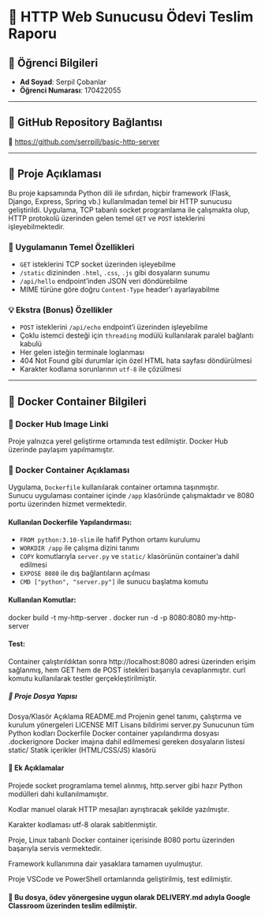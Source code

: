 # 🧾 HTTP Web Sunucusu Ödevi Teslim Raporu

## 👤 Öğrenci Bilgileri
- **Ad Soyad**: Serpil Çobanlar  
- **Öğrenci Numarası**: 170422055

---

## 🔗 GitHub Repository Bağlantısı
🔗 https://github.com/serrpill/basic-http-server

---

## 📝 Proje Açıklaması

Bu proje kapsamında Python dili ile sıfırdan, hiçbir framework (Flask, Django, Express, Spring vb.) kullanılmadan temel bir HTTP sunucusu geliştirildi. Uygulama, TCP tabanlı socket programlama ile çalışmakta olup, HTTP protokolü üzerinden gelen temel `GET` ve `POST` isteklerini işleyebilmektedir.

### 🔧 Uygulamanın Temel Özellikleri

- `GET` isteklerini TCP socket üzerinden işleyebilme
- `/static` dizininden `.html`, `.css`, `.js` gibi dosyaların sunumu
- `/api/hello` endpoint’inden JSON veri döndürebilme
- MIME türüne göre doğru `Content-Type` header'ı ayarlayabilme

### 💡 Ekstra (Bonus) Özellikler

- `POST` isteklerini `/api/echo` endpoint’i üzerinden işleyebilme  
- Çoklu istemci desteği için `threading` modülü kullanılarak paralel bağlantı kabulü  
- Her gelen isteğin terminale loglanması  
- 404 Not Found gibi durumlar için özel HTML hata sayfası döndürülmesi  
- Karakter kodlama sorunlarının `utf-8` ile çözülmesi

---

## 🐳 Docker Container Bilgileri

### 🔗 Docker Hub Image Linki

Proje yalnızca yerel geliştirme ortamında test edilmiştir. Docker Hub üzerinde paylaşım yapılmamıştır.

### 🐋 Docker Container Açıklaması

Uygulama, `Dockerfile` kullanılarak container ortamına taşınmıştır.  
Sunucu uygulaması container içinde `/app` klasöründe çalışmaktadır ve 8080 portu üzerinden hizmet vermektedir.

#### Kullanılan Dockerfile Yapılandırması:

- `FROM python:3.10-slim` ile hafif Python ortamı kurulumu  
- `WORKDIR /app` ile çalışma dizini tanımı  
- `COPY` komutlarıyla `server.py` ve `static/` klasörünün container’a dahil edilmesi  
- `EXPOSE 8080` ile dış bağlantıların açılması  
- `CMD ["python", "server.py"]` ile sunucu başlatma komutu

#### Kullanılan Komutlar:

docker build -t my-http-server .
docker run -d -p 8080:8080 my-http-server

#### Test:
Container çalıştırıldıktan sonra http://localhost:8080 adresi üzerinden erişim sağlanmış, hem GET hem de POST istekleri başarıyla cevaplanmıştır. curl komutu kullanılarak testler gerçekleştirilmiştir.

##### 📁 Proje Dosya Yapısı
Dosya/Klasör	Açıklama
README.md	    Projenin genel tanımı, çalıştırma ve kurulum yönergeleri
LICENSE	MIT     Lisans bildirimi
server.py	    Sunucunun tüm Python kodları
Dockerfile	    Docker container yapılandırma dosyası
.dockerignore	Docker imajına dahil edilmemesi gereken dosyaların listesi
static/	        Statik içerikler (HTML/CSS/JS) klasörü

#### 📝 Ek Açıklamalar
Projede socket programlama temel alınmış, http.server gibi hazır Python modülleri dahi kullanılmamıştır.

Kodlar manuel olarak HTTP mesajları ayrıştıracak şekilde yazılmıştır.

Karakter kodlaması utf-8 olarak sabitlenmiştir.

Proje, Linux tabanlı Docker container içerisinde 8080 portu üzerinden başarıyla servis vermektedir.

Framework kullanımına dair yasaklara tamamen uyulmuştur.

Proje VSCode ve PowerShell ortamlarında geliştirilmiş, test edilmiştir.

#### 📌 Bu dosya, ödev yönergesine uygun olarak DELIVERY.md adıyla Google Classroom üzerinden teslim edilmiştir.